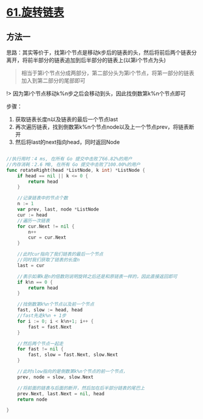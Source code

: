 # [61.旋转链表](https://leetcode-cn.com/problems/rotate-list/)

## 方法一


思路：其实等价于，找第i个节点是移动k步后的链表的头，然后将前后两个链表分离开，将前半部分的链表追加到后半部分的链表上(以第i个节点为头)

> 相当于第i个节点分成两部分，第二部分头为第i个节点，将第一部分的链表加入到第二部分的尾部即可

!> 因为第i个节点移动k%n步之后会移动到头，因此找倒数第k%n个节点即可

步骤：
1. 获取链表长度n以及链表的最后一个节点last
2. 再次遍历链表，找到倒数第k%n个节点node以及上一个节点prev，将链表断开
3. 然后将last的next指向head，同时返回Node


```go

//执行用时：4 ms, 在所有 Go 提交中击败了66.82%的用户
//内存消耗：2.6 MB, 在所有 Go 提交中击败了100.00%的用户
func rotateRight(head *ListNode, k int) *ListNode {
	if head == nil || k <= 0 {
		return head
	}

	//记录链表中的节点个数
	n := 1
	var prev, last, node *ListNode
	cur := head
	//遍历一次链表
	for cur.Next != nil {
		n++
		cur = cur.Next
	}

	//此时cur指向了我们链表的最后一个节点
	//同时我们获取了链表的长度n
	last = cur

	//表示如果k是n的倍数则说明旋转之后还是和原链表一样的，因此直接返回即可
	if k%n == 0 {
		return head
	}

	//找倒数第k%n个节点以及前一个节点
	fast, slow := head, head
	//fast先走k%n + 1步
	for i := 0; i < k%n+1; i++ {
		fast = fast.Next
	}

	//然后两个节点一起走
	for fast != nil {
		fast, slow = fast.Next, slow.Next
	}

	//此时slow指向的是倒数第k%n个节点的前一个节点，
	prev, node = slow, slow.Next

	//将前面的链表与后面的断开，然后加在后半部分链表的尾巴上
	prev.Next, last.Next = nil, head
	return node

}

```